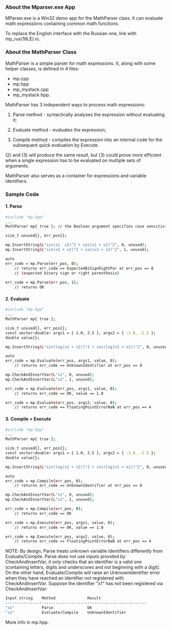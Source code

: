 ### About the Mparser.exe App

MParser.exe is a Win32 demo app for the MathParser class. It can evaluate math expressions containing common math functions.

To replace the English interface with the Russian one, link with mp_rus(16LE).rc.

### About the MathParser Class

MathParser is a simple parser for math expressions. It, along with some helper classes, is defined in 4 files:

- mp.cpp
- mp.hpp
- mp_mystack.cpp
- mp_mystack.hpp.

MathParser has 3 independent ways to process math expressions:

1. Parse method - syntactically analyses the expression without evaluating it;

2. Evaluate method - evaluates the expression;

3. Compile method - compiles the expression into an internal code for the subsequent quick evaluation by Execute.


(2) and (3) will produce the same result, but (3) could prove more efficient when a single expression has to be evaluated on multiple sets of arguments.

MathParser also serves as a container for expressions and variable identifiers.

### Sample Code

#### 1. Parse

```sh
#include "mp.hpp"
...
MathParser mp{ true }; // the Boolean argument specifies case sensitivity

size_t unused{}, err_pos{};

mp.InsertString(L"sin(x1  x2)^2 + cos(x1 + x2)^2", 0, unused); 
mp.InsertString(L"sin(x1 + x2)^2 + cos(x1 + x2)^2", 1, unused);

auto
err_code = mp.Parse(err_pos, 0);
	// returns err_code == ExpectedBiSignRightPar at err_pos == 8
	// (expected binary sign or right parenthesis)
    
err_code = mp.Parse(err_pos, 1);
	// returns OK
```

#### 2. Evaluate

```sh
#include "mp.hpp"
...
MathParser mp{ true };

size_t unused{}, err_pos{};
const vector<double> args1 = { 1.0, 2.5 }, args2 = { -1.0, -2.5 };
double value{};

mp.InsertString(L"sin(log(x1 + x2))^2 + cos(log(x1 + x2))^2", 0, unused);

auto
err_code = mp.Evaluate(err_pos, args1, value, 0);
	// returns err_code == UnknownIdentifier at err_pos == 8

mp.CheckAndInsertVar(L"x1", 0, unused);
mp.CheckAndInsertVar(L"x2", 1, unused);

err_code = mp.Evaluate(err_pos, args1, value, 0);
	// returns err_code == OK, value == 1.0

err_code = mp.Evaluate(err_pos, args2, value, 0);
	// returns err_code == FloatingPointErrorNaN at err_pos == 4
```

#### 3. Compile + Execute

```sh
#include "mp.hpp"
...
MathParser mp{ true };

size_t unused{}, err_pos{};
const vector<double> args1 = { 1.0, 2.5 }, args2 = { -1.0, -2.5 };
double value{};

mp.InsertString(L"sin(log(x1 + x2))^2 + cos(log(x1 + x2))^2", 0, unused);

auto
err_code = mp.Compile(err_pos, 0);
	// returns err_code == UnknownIdentifier at err_pos == 8

mp.CheckAndInsertVar(L"x1", 0, unused);
mp.CheckAndInsertVar(L"x2", 1, unused);

err_code = mp.Compile(err_pos, 0);
	// returns err_code == OK

err_code = mp.Execute(err_pos, args1, value, 0);
	// returns err_code == OK, value == 1.0

err_code = mp.Execute(err_pos, args2, value, 0);
	// returns err_code == FloatingPointErrorNaN at err_pos == 4
```

NOTE: By design, Parse treats unknown variable identifiers differently from Evaluate/Compile. Parse does not use inputs provided by CheckAndInsertVar, it only checks that an identifier is a valid one (containing letters, digits and underscores and not beginning with a digit). On the other hand, Evaluate/Compile will raise an UnknownIdentifier error when they have reached an identifier not registered with CheckAndInsertVar. Suppose the identifier "x1" has not been registered via CheckAndInsertVar:

```sh
Input string	Method              Result
--------------------------------------------------------------
"x1"		    Parse               OK
"x1"	    	Evaluate/Compile	UnknownIdentifier
```
More info in mp.hpp.



